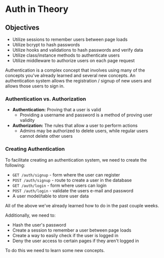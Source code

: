 # Auth in Theory

## Objectives

* Utilize sessions to remember users between page loads
* Utilize bcrypt to hash passwords
* Utilize hooks and validations to hash passwords and verify data
* Utilize class/instance methods to authenticate users
* Utilize middleware to authorize users on each page request

Authentication is a complex concept that involves using many of the concepts you've already learned and several new concepts. An authentication system allows the registration / signup of new users and allows those users to sign in.

### Authentication vs. Authorization

* **Authentication:** Proving that a user is valid
  * Providing a username and password is a method of proving user validity
* **Authorization:** The rules that allow a user to perform actions
  * Admins may be authorized to delete users, while regular users cannot delete other users

### Creating Authentication

To facilitate creating an authentication system, we need to create the following:

* `GET /auth/signup`  - form where the user can register
* `POST /auth/signup`  - route to create a user in the database
* `GET /auth/login` - form where users can login
* `POST /auth/login` - validate the users e-mail and password
* A user model/table to store user data

All of the above we've already learned how to do in the past couple weeks.

Additionally, we need to:

* Hash the user's password
* Create a session to remember a user between page loads
* Create a way to easily check if the user is logged in
* Deny the user access to certain pages if they aren't logged in

To do this we need to learn some new concepts.

